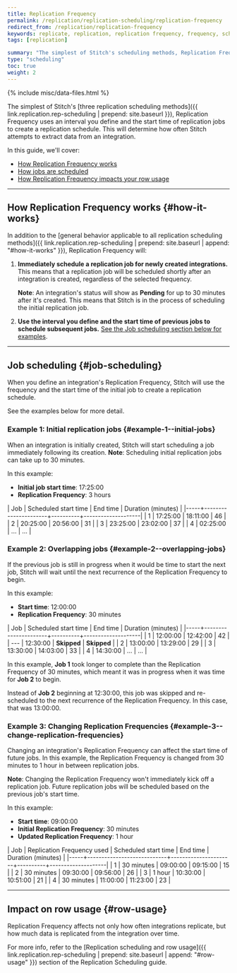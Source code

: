 ```yaml
---
title: Replication Frequency
permalink: /replication/replication-scheduling/replication-frequency
redirect_from: /replication/replication-frequency
keywords: replicate, replication, replication frequency, frequency, scheduling, schedule, interval, change replication time
tags: [replication]

summary: "The simplest of Stitch's scheduling methods, Replication Frequency uses an interval you define to create a replication schedule."
type: "scheduling"
toc: true
weight: 2
---
```

{% include misc/data-files.html %}

The simplest of Stitch's [three replication scheduling methods]({{ link.replication.rep-scheduling | prepend: site.baseurl }}), Replication Frequency uses an interval you define and the start time of replication jobs to create a replication schedule. This will determine how often Stitch attempts to extract data from an integration.

In this guide, we'll cover:

- [How Replication Frequency works](#how-it-works)
- [How jobs are scheduled](#job-scheduling)
- [How Replication Frequency impacts your row usage](#row-usage)

---

## How Replication Frequency works {#how-it-works}

In addition to the [general behavior applicable to all replication scheduling methods]({{ link.replication.rep-scheduling | prepend: site.baseurl | append: "#how-it-works" }}), Replication Frequency will:

1. **Immediately schedule a replication job for newly created integrations.** This means that a replication job will be scheduled shortly after an integration is created, regardless of the selected frequency.

   **Note**: An integration's status will show as **Pending** for up to 30 minutes after it's created. This means that Stitch is in the process of scheduling the initial replication job.

2. **Use the interval you define and the start time of previous jobs to schedule subsequent jobs.** [See the Job scheduling section below for examples](#job-scheduling).

---

## Job scheduling {#job-scheduling}

When you define an integration's Replication Frequency, Stitch will use the frequency and the start time of the initial job to create a replication schedule.

See the examples below for more detail.

### Example 1: Initial replication jobs {#example-1--initial-jobs}

When an integration is initially created, Stitch will start scheduling a job immediately following its creation. **Note**: Scheduling initial replication jobs can take up to 30 minutes.

In this example:

- **Initial job start time**: 17:25:00
- **Replication Frequency**: 3 hours

| Job | Scheduled start time | End time | Duration (minutes) |
|-----+----------------------+----------+--------------------|
| 1   | 17:25:00             | 18:11:00 | 46                 |
| 2   | 20:25:00             | 20:56:00 | 31                 |
| 3   | 23:25:00             | 23:02:00 | 37                 |
| 4   | 02:25:00             | ...      | ...                |

### Example 2: Overlapping jobs {#example-2--overlapping-jobs}

If the previous job is still in progress when it would be time to start the next job, Stitch will wait until the next recurrence of the Replication Frequency to begin.

In this example:

- **Start time**: 12:00:00
- **Replication Frequency**: 30 minutes

| Job | Scheduled start time | End time | Duration (minutes) |
|-----+----------------------+----------+--------------------|
| 1   | 12:00:00             | 12:42:00 | 42                 |
| --- | 12:30:00             | **Skipped**  | **Skipped**            |
| 2   | 13:00:00             | 13:29:00 | 29                 |
| 3   | 13:30:00             | 14:03:00 | 33                 |
| 4   | 14:30:00             | ...      | ...                |

In this example, **Job 1** took longer to complete than the Replication Frequency of 30 minutes, which meant it was in progress when it was time for **Job 2** to begin.

Instead of **Job 2** beginning at 12:30:00, this job was skipped and re-scheduled to the next recurrence of the Replication Frequency. In this case, that was 13:00:00.

### Example 3: Changing Replication Frequencies {#example-3--change-replication-frequencies}

Changing an integration's Replication Frequency can affect the start time of future jobs. In this example, the Replication Frequency is changed from 30 minutes to 1 hour in between replication jobs.

**Note**: Changing the Replication Frequency won't immediately kick off a replication job. Future replication jobs will be scheduled based on the previous job's start time.

In this example:

- **Start time**: 09:00:00
- **Initial Replication Frequency**: 30 minutes
- **Updated Replication Frequency**: 1 hour

| Job | Replication Frequency used | Scheduled start time | End time | Duration (minutes) |
|-----+----------------------------+----------------------+----------+--------------------|
| 1   | 30 minutes                 | 09:00:00             | 09:15:00 | 15                 |
| 2   | 30 minutes                 | 09:30:00             | 09:56:00 | 26                 |
| 3   | 1 hour                     | 10:30:00             | 10:51:00 | 21                 |
| 4   | 30 minutes                 | 11:00:00             | 11:23:00 | 23                 |

---

## Impact on row usage {#row-usage}

Replication Frequency affects not only how often integrations replicate, but how much data is replicated from the integration over time.

For more info, refer to the [Replication scheduling and row usage]({{ link.replication.rep-scheduling | prepend: site.baseurl | append: "#row-usage" }}) section of the Replication Scheduling guide.